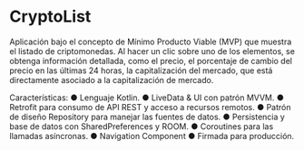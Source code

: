 # CryptoList

Aplicación bajo el concepto de Mínimo Producto Viable (MVP) que muestra el listado de criptomonedas.
Al hacer un clic sobre uno de los elementos, se obtenga información detallada, como el precio, el porcentaje de cambio del precio en las últimas 24 horas, la
capitalización del mercado, que está directamente asociado a la capitalización de mercado.

Características: 
● Lenguaje Kotlin. 
● LiveData & UI con patrón MVVM.
● Retrofit para consumo de API REST y acceso a recursos remotos.
● Patrón de diseño Repository para manejar las fuentes de datos.
● Persistencia y base de datos con SharedPreferences y ROOM.
● Coroutines para las llamadas asíncronas.
● Navigation Component
● Firmada para producción.
